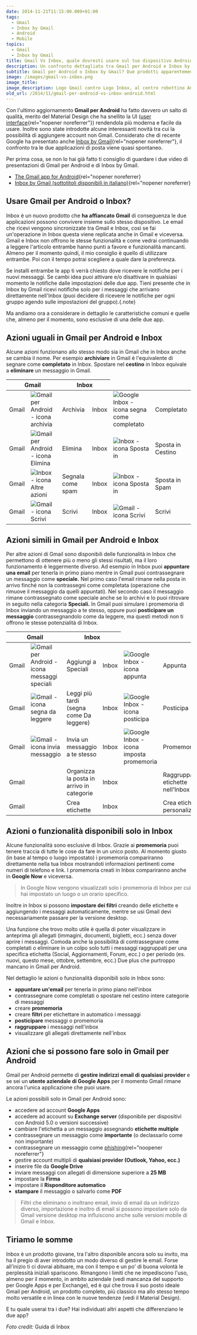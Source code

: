 ```yaml
---
date: 2014-11-21T11:15:00.009+01:00
tags:
  - Gmail
  - Inbox by Gmail
  - Android
  - Mobile
topics:
  - Gmail
  - Inbox by Gmail
title: Gmail Vs Inbox, quale dovresti usare sul tuo dispositivo Android?
description: Un confronto dettagliato tra Gmail per Android e Inbox by Gmail per individuare quale è l'app più indicata per le tue necessità.
subtitle: Gmail per Android o Inbox by Gmail? Due prodotti apparentemente simili ma concepiti per usi diversi. Scopriamo insieme pregi e difetti di entrambi confrontando le caratteristiche principali delle due applicazioni per Android.
image: /images/gmail-vs-inbox.png
image_title:
image_description: Logo Gmail contro Logo Inbox, al centro robottino Android
old_url: /2014/11/gmail-per-android-vs-inbox-android.html
---
```

Con l'ultimo aggiornamento **Gmail per Android** ha fatto davvero un salto di qualità, merito del Material Design che ha snellito la UI ([user interface](https://it.wikipedia.org/wiki/Interfaccia_utente){rel="nopener noreferrer"}) rendendola più moderna e facile da usare. Inoltre sono state introdotte alcune interessanti novità tra cui la possibilità di aggiungere account non Gmail. Considerato che di recente Google ha presentato anche [Inbox by Gmail](https://www.wikilear.it/2014/10/google-inbox-by-gmail.html){rel="nopener noreferrer"}, il confronto tra le due applicazioni di posta viene quasi spontaneo.

Per prima cosa, se non lo hai già fatto ti consiglio di guardare i due video di presentazioni di Gmail per Android e di Inbox by Gmail.

- [The Gmail app for Android](https://youtu.be/egjApkX8sIk){rel="nopener noreferrer}
- [Inbox by Gmail (sottotitoli disponibili in italiano)](https://youtu.be/bzNTjpUMOp4){rel="nopener noreferrer}

## Usare Gmail per Android o Inbox?

Inbox è un nuovo prodotto che **ha affiancato Gmail** di conseguenza le due applicazioni possono convivere insieme sullo stesso dispositivo. Le email che ricevi vengono sincronizzate tra Gmail e Inbox, così se fai un'operazione in Inbox questa viene replicata anche in Gmail e viceversa. Gmail e Inbox non offrono le stesse funzionalità e come vedrai continuando a leggere l'articolo entrambe hanno punti a favore e funzionalità mancanti. Almeno per il momento quindi, il mio consiglio è quello di utilizzare entrambe. Poi con il tempo potrai scegliere a quale dare la preferenza.

Se installi entrambe le app ti verrà chiesto dove ricevere le notifiche per i nuovi messaggi. Se cambi idea puoi attivare e/o disattivare in qualsiasi momento le notifiche dalle impostazioni delle due app. Tieni presente che in Inbox by Gmail ricevi notifiche solo per i messaggi che arrivano direttamente nell'Inbox (puoi decidere di ricevere le notifiche per ogni gruppo agendo sulle impostazioni del gruppo).{.note}

Ma andiamo ora a considerare in dettaglio le caratteristiche comuni e quelle che, almeno per il momento, sono esclusive di una delle due app.

## Azioni uguali in Gmail per Android e Inbox

Alcune azioni funzionano allo stesso modo sia in Gmail che in Inbox anche se cambia il nome. Per esempio **archiviare** in Gmail è l'equivalente di segnare come **completato** in Inbox. Spostare nel **cestino** in Inbox equivale a **eliminare** un messaggio in Gmail.

<table class="responsive-table">
    <thead>
    <tr>
      <th colspan="2">Gmail</th>
      <th colspan="2">Inbox</th>
    </tr>
  </thead>
  <tbody>
    <tr>
      <td class="responsive-table-header column-header">Gmail</td>
      <td class="table-cell-icon16h first-column"><img class="invert" alt="Gmail per Android - icona archivia" src="/images/gmail-android-icona-archivia.png" title="Archivia" /></td>
      <td class="second-column">Archivia</td>
      <td class="responsive-table-header column-header">Inbox</td>
      <td class="table-cell-icon16h first-column"><img class="invert" alt="Google Inbox - icona segna come completato" src="/images/google-inbox-icona-segna-completato.png" title="Completato" /></td>
      <td class="second-column">Completato</td>
    </tr>
    <tr>
      <td class="responsive-table-header column-header">Gmail</td>
      <td class="table-cell-icon16h first-column"><img class="invert" alt="Gmail per Android - icona Elimina" src="/images/gmail-android-icona-elimina.png" title="Elimina" /></td>
      <td class="second-column">Elimina</td>
      <td class="responsive-table-header column-header">Inbox</td>
      <td class="table-cell-icon16h first-column"><img class="invert" alt="Inbox - icona Sposta in" border="0" src="/images/google-inbox-icona-menu.png" title="Sposta in..." /></td>
      <td class="second-column">Sposta in Cestino</td>
    </tr>
    <tr>
      <td class="responsive-table-header">Gmail</td>
      <td class="table-cell-icon16h first-column"><img class="invert" alt="Inbox - icona Altre azioni" border="0" src="/images/gmail-icona-menu.png" title="Altre azioni" /></td>
      <td class="second-column">Segnala come spam</td>
      <td class="responsive-table-header">Inbox</td>
      <td class="table-cell-icon16h first-column"><img class="invert" alt="Inbox - icona Sposta in" border="0" src="/images/google-inbox-icona-menu.png" title="Sposta in..." /></td>
      <td class="second-column">Sposta in Spam</td>
    </tr>
    <tr>
      <td class="responsive-table-header">Gmail</td>
      <td class="table-cell-icon16h first-column"><img alt="Gmail - icona Scrivi" border="0" src="/images/gmail-icona-scrivi.png" title="Scrivi" /></td>
      <td class="second-column">Scrivi</td>
      <td class="responsive-table-header">Inbox</td>
      <td class="table-cell-icon16h first-column"><img alt="Gmail - icona Scrivi" border="0" src="/images/google-inbox-icona-scrivi.png" title="Scrivi" /></td>
      <td class="second-column">Scrivi</td>
    </tr>
  </tbody>
</table>

## Azioni simili in Gmail per Android e Inbox

Per altre azioni di Gmail sono disponibili delle funzionalità in Inbox che permettono di ottenere più o meno gli stessi risultati, ma il loro funzionamento è leggermente diverso. Ad esempio in Inbox puoi **appuntare una email** per tenerla in primo piano mentre in Gmail puoi contrassegnare un messaggio come **speciale.** Nel primo caso l'email rimane nella posta in arrivo finché non la contrassegni come completata (operazione che rimuove il messaggio da quelli appuntati). Nel secondo caso il messaggio rimane contrassegnato come speciale anche se lo archivi e lo puoi ritrovare in seguito nella categoria **Speciali.** In Gmail puoi simulare i promemoria di Inbox inviando un messaggio a te stesso, oppure puoi **posticipare un messaggio** contrassegnandolo come da leggere, ma questi metodi non ti offrono le stesse potenzialità di Inbox.

<table class="responsive-table">
    <thead>
    <tr>
      <th colspan="2">Gmail</th>
      <th colspan="2">Inbox</th>
    </tr>
  </thead>
  <tbody>
    <tr>
      <td class="responsive-table-header">Gmail</td>
      <td class="table-cell-icon16h first-column"><img class="invert" alt="Gmail per Android - icona messaggi speciali" src="/images/gmail-android-icona-messaggi-speciali.png" title="Speciali" /></td>
      <td class="second-column">Aggiungi a Speciali</td>
      <td class="responsive-table-header">Inbox</td>
      <td class="table-cell-icon16h first-column"><img class="invert" alt="Google Inbox - icona appunta" border="0" src="/images/google-inbox-icona-appunta.png" title="Appunta" /></td>
      <td class="second-column">Appunta</td>
    </tr>
    <tr>
      <td class="responsive-table-header">Gmail</td>
      <td class="table-cell-icon16h first-column"> <img class="invert" alt="Gmail - icona segna da leggere" src="/images/gmail-android-segna-come-da-leggere.png" title="Segna come da leggere" /></td>
      <td class="second-column">Leggi più tardi (segna come Da leggere)</td>
      <td class="responsive-table-header">Inbox</td>
      <td class="table-cell-icon16h first-column"><img class="invert" alt="Google Inbox - icona posticipa" src="/images/google-inbox-icona-posticipa.png" title="Posticipa" /></td>
      <td class="second-column">Posticipa</td>
    </tr>
    <tr>
      <td class="responsive-table-header">Gmail</td>
      <td class="table-cell-icon16h first-column"><img class="invert" alt="Gmail - icona invia messaggio" src="/images/gmail-android-invia-messaggio.png" title="Invia" /></td>
      <td class="second-column">Invia un messaggio a te stesso</td>
      <td class="responsive-table-header">Inbox</td>
      <td class="table-cell-icon16h first-column"><img alt="Google Inbox - icona imposta promemoria" src="/images/google-inbox-icona-crea-promemoria.png" title="Promemoria" /></td>
      <td class="second-column">Promemoria</td>
    </tr>
    <tr>
      <td class="responsive-table-header">Gmail</td>
      <td class="first-column"></td>
      <td class="second-column">Organizza la posta in arrivo in categorie</td>
      <td class="responsive-table-header">Inbox</td>
      <td class="first-column"></td>
      <td class="second-column">Raggruppa le etichette nell'Inbox</td>
    </tr>
    <tr>
      <td class="responsive-table-header">Gmail</td>
      <td class="first-column"></td>
      <td class="second-column">Crea etichette</td>
      <td class="responsive-table-header">Inbox</td>
      <td class="first-column"></td>
      <td class="second-column">Crea etichette personalizzate</td>
    </tr>
  </tbody>
</table>

## Azioni o funzionalità disponibili solo in Inbox

Alcune funzionalità sono esclusive di Inbox. Grazie ai **promemoria** puoi tenere traccia di tutte le cose da fare in un unico posto. Al momento giusto (in base al tempo o luogo impostato) i promemoria compariranno direttamente nella tua Inbox mostrandoti informazioni pertinenti come numeri di telefono e link. I promemoria creati in Inbox compariranno anche in **Google Now** e viceversa.

<blockquote>In Google Now vengono visualizzati solo i promemoria di Inbox per cui hai impostato un luogo o un orario specifico.</blockquote>

Inoltre in Inbox si possono **impostare dei filtri** creando delle etichette e aggiungendo i messaggi automaticamente, mentre se usi Gmail devi necessariamente passare per la versione desktop.

Una funzione che trovo molto utile è quella di poter visualizzare in anteprima gli allegati (immagini, documenti, biglietti, ecc.) senza dover aprire i messaggi. Comoda anche la possibilità di contrassegnare come completati o eliminare in un colpo solo tutti i messaggi raggruppati per una specifica etichetta (Social, Aggiornamenti, Forum, ecc.) o per periodo (es. nuovi, questo mese, ottobre, settembre, ecc.) Due plus che purtroppo mancano in Gmail per Android.

Nel dettaglio le azioni o funzionalità disponibili solo in Inbox sono:

- **appuntare un'email** per tenerla in primo piano nell'inbox
- contrassegnare come completati o spostare nel cestino intere categorie di messaggi
- creare **promemoria**
- creare **filtri** per etichettare in automatico i messaggi
- **posticipare** messaggi o promemoria
- **raggruppare** i messaggi nell'inbox
- visualizzare gli allegati direttamente nell'inbox

## Azioni che si possono fare solo in Gmail per Android

Gmail per Android permette di **gestire indirizzi email di qualsiasi provider** e se sei un **utente aziendale di Google Apps** per il momento Gmail rimane ancora l'unica applicazione che puoi usare.

Le azioni possibili solo in Gmail per Android sono:

- accedere ad account **Google Apps**
- accedere ad account su **Exchange server** (disponibile per dispositivi con Android 5.0 o versioni successive)
- cambiare l'etichetta a un messaggio assegnando **etichette multiple**
- contrassegnare un messaggio come **importante** (o declassarlo come non importante)
- contrassegnare un messaggio come [phishing](https://it.wikipedia.org/wiki/Phishing){rel="noopener noreferrer"}
- gestire account multipli di **qualsiasi provider (Outlook, Yahoo, ecc.)**
- inserire file da **Google Drive**
- inviare messaggi con allegati di dimensione superiore a **25 MB**
- impostare la **Firma**
- impostare il **Risponditore automatico**
- **stampare** il messaggio o salvarlo come **PDF**

<blockquote>Filtri che eliminano o inoltrano email, invio di email da un indirizzo diverso, importazione e inoltro di email si possono impostare solo da Gmail versione desktop ma influiscono anche sulle versioni mobile di Gmail e Inbox.</blockquote>

## Tiriamo le somme

Inbox è un prodotto giovane, tra l'altro disponibile ancora solo su invito, ma ha il pregio di aver introdotto un modo diverso di gestire le email. Forse all'inizio ti ci dovrai abituare, ma con il tempo e un po' di buona volontà le perplessità iniziali spariscono. Rimangono i limiti che ne impediscono l'uso, almeno per il momento, in ambito aziendale (vedi mancanza del supporto per Google Apps e per Exchange), ed è qui che trova il suo posto ideale Gmail per Android, un prodotto completo, più classico ma allo stesso tempo molto versatile e in linea con le nuove tendenze (vedi il Material Design).

E tu quale userai tra i due? Hai individuati altri aspetti che differenziano le due app?

*Foto credit:* Guida di Inbox
